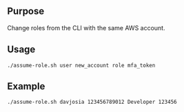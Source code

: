 ## Purpose

Change roles from the CLI with the same AWS account.

## Usage

```
./assume-role.sh user new_account role mfa_token
```

## Example

```
./assume-role.sh davjosia 123456789012 Developer 123456
```
